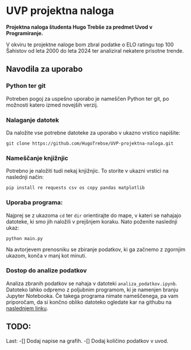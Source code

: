 # UVP projektna naloga
**Projektna naloga študenta Hugo Trebše za predmet Uvod v Programiranje.**

V okviru te projektne naloge bom zbral podatke o ELO ratingu top 100 Šahistov od leta 2000 do leta 2024 ter analiziral nekatere prisotne trende.

## Navodila za uporabo
### Python ter git
Potreben pogoj za uspešno uporabo je nameščen Python ter git, po možnosti katero izmed novejših verzij.
### Nalaganje datotek
Da naložite vse potrebne datoteke za uporabo v ukazno vrstico napišite:
```console
git clone https://github.com/HugoTrebse/UVP-projektna-naloga.git
```
### Nameščanje knjižnjic
Potrebno je naložiti tudi nekaj knjižnjic. To storite v ukazni vrstici na naslednji način:
```console
pip install re requests csv os copy pandas matplotlib
```
### Uporaba programa:
Najprej se z ukazoma  ``` cd ``` ter ``` dir ``` orientirajte do mape, v kateri se nahajajo datoteke, ki smo jih naložili v prejšnjem koraku.
Nato poženite naslednji ukaz:
```console
python main.py
```
Na avtorjevem prenosniku se zbiranje podatkov, ki ga začnemo z zgornjim ukazom, konča v manj kot minuti.
### Dostop do analize podatkov
Analiza zbranih podatkov se nahaja v datoteki ```analiza_podatkov.ipynb```.
Datoteko lahko odpremo z poljubnim programom, ki je namenjen branju Jupyter Notebooka. Če takega programa nimate nameščenega, pa vam priporočam, da si končno obliko datoteko ogledate kar na githubu na [naslednjem linku](https://github.com/HugoTrebse/UVP-projektna-naloga/blob/main/analiza_podatkov.ipynb).


## TODO:
Last:
-[] Dodaj napise na grafih.
-[] Dodaj količino podatkov v uvod.
